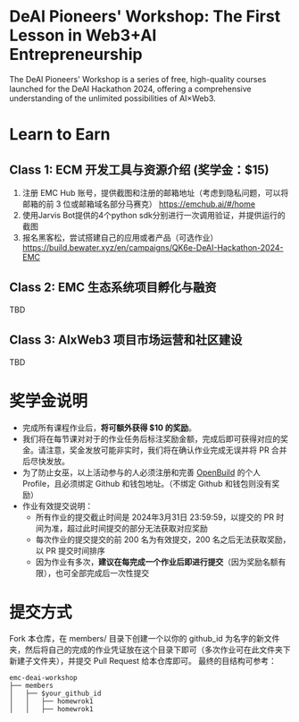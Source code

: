 # DeAI Pioneers' Workshop: The First Lesson in Web3+AI Entrepreneurship
The DeAI Pioneers' Workshop is a series of free, high-quality courses launched for the DeAI Hackathon 2024, offering a comprehensive understanding of the unlimited possibilities of AI×Web3.

# Learn to Earn    
## Class 1: ECM 开发工具与资源介绍 (奖学金：$15)
1. 注册 EMC Hub 账号，提供截图和注册的邮箱地址（考虑到隐私问题，可以将邮箱的前 3 位或邮箱域名部分马赛克）
https://emchub.ai/#/home
2. 使用Jarvis Bot提供的4个python sdk分别进行一次调用验证，并提供运行的截图
3. 报名黑客松，尝试搭建自己的应用或者产品（可选作业）
https://build.bewater.xyz/en/campaigns/QK6e-DeAI-Hackathon-2024-EMC

## Class 2: EMC 生态系统项目孵化与融资
TBD

## Class 3: AIxWeb3 项目市场运营和社区建设
TBD

# 奖学金说明
- 完成所有课程作业后，**将可额外获得 $10 的奖励**。
- 我们将在每节课对对于的作业任务后标注奖励金额，完成后即可获得对应的奖金。请注意，奖金发放可能非实时，我们将在确认作业完成无误并将 PR 合并后尽快发放。
- 为了防止女巫，以上活动参与的人必须注册和完善 [OpenBuild](https://openbuild.xyz/) 的个人 Profile，且必须绑定 Github 和钱包地址。（不绑定 Github 和钱包则没有奖励）
- 作业有效提交说明：
  - 所有作业的提交截止时间是 2024年3月31日 23:59:59，以提交的 PR 时间为准，超过此时间提交的部分无法获取对应奖励
  - 每次作业的提交提交的前 200 名为有效提交，200 名之后无法获取奖励，以 PR 提交时间排序
  - 因为作业有多次，**建议在每完成一个作业后即进行提交**（因为奖励名额有限），也可全部完成后一次性提交

# 提交方式
Fork 本仓库，在 members/ 目录下创建一个以你的 github_id 为名字的新文件夹，然后将自己的完成的作业凭证放在这个目录下即可（多次作业可在此文件夹下新建子文件夹），并提交 Pull Request 给本仓库即可。
最终的目结构可参考：

```
emc-deai-workshop
├── members
│   ├── $your_github_id
│   │   ├── homewrok1
│   │   ├── homewrok1
```

